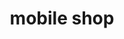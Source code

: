 ---
title: "mobile shop"
url: /kunnumpuram/mobile-shop-kunnumpuram-kakkad-road/
shop: mobile phone
---